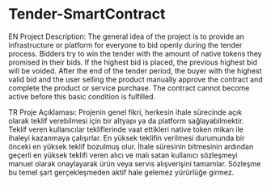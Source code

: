# Tender-SmartContract 
EN
Project Description: The general idea of the project is to provide an infrastructure or platform for everyone to bid openly during the tender process.
Bidders try to win the tender with the amount of native tokens they promised in their bids.
If the highest bid is placed, the previous highest bid will be voided.
After the end of the tender period, the buyer with the highest valid bid and the user selling the product manually approve the contract and complete the product or service purchase.
The contract cannot become active before this basic condition is fulfilled.

TR
Proje Açıklaması:  Projenin genel fikri, herkesin ihale sürecinde açık olarak teklif verebilmesi için bir altyapı ya da platform sağlayabilmektir.
Teklif veren kullanıcılar tekliflerinde vaat ettikleri native token mikarı ile ihaleyi kazanmaya çalışırlar.
En yüksek teklifin verilmesi durumunda bir önceki en yüksek teklif bozulmuş olur.
İhale süresinin bitmesinin ardından geçerli en yüksek teklifi veren alıcı ve malı satan kullanıcı sözleşmeyi manuel olarak onaylayarak ürün veya servis alışverişini tamamlar.
Sözleşme bu temel şart gerçekleşmeden aktif hale gelemez yürürlüğe girmez.

